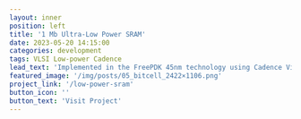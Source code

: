 ```yaml
---
layout: inner
position: left
title: '1 Mb Ultra-Low Power SRAM'
date: 2023-05-20 14:15:00
categories: development
tags: VLSI Low-power Cadence
lead_text: 'Implemented in the FreePDK 45nm technology using Cadence Virtuoso and Spectre.'
featured_image: '/img/posts/05_bitcell_2422×1106.png'
project_link: '/low-power-sram'
button_icon: ''
button_text: 'Visit Project'
---
```



